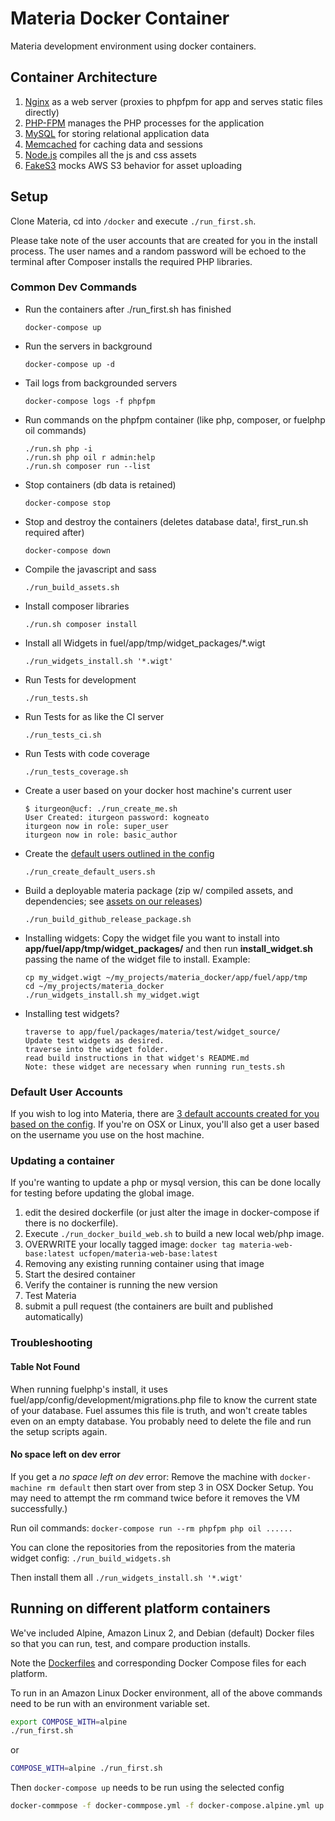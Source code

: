 # Materia Docker Container

Materia development environment using docker containers.

## Container Architecture

 1. [Nginx](https://www.nginx.com/) as a web server (proxies to phpfpm for app and serves static files directly)
 3. [PHP-FPM](https://php-fpm.org/) manages the PHP processes for the application
 4. [MySQL](https://www.mysql.com/) for storing relational application data
 5. [Memcached](https://memcached.org/) for caching data and sessions
 6. [Node.js](https://nodejs.org/en/) compiles all the js and css assets
 7. [FakeS3](https://github.com/jubos/fake-s3) mocks AWS S3 behavior for asset uploading

## Setup

Clone Materia, cd into `/docker` and execute `./run_first.sh`.

Please take note of the user accounts that are created for you in the install process.  The user names and a random password will be echoed to the terminal after Composer installs the required PHP libraries.

### Common Dev Commands

* Run the containers after ./run_first.sh has finished
	```
	docker-compose up
	```
* Run the servers in background
	```
	docker-compose up -d
	```
* Tail logs from backgrounded servers
	```
	docker-compose logs -f phpfpm
	```
* Run commands on the phpfpm container (like php, composer, or fuelphp oil commands)
	```
	./run.sh php -i 
	./run.sh php oil r admin:help
	./run.sh composer run --list
	```
* Stop containers (db data is retained)
	```
	docker-compose stop
	```
* Stop and destroy the containers (deletes database data!, first_run.sh required after)
	```
	docker-compose down
	```
* Compile the javascript and sass
	```
	./run_build_assets.sh
	```
* Install composer libraries
	```
	./run.sh composer install
	```
* Install all Widgets in fuel/app/tmp/widget_packages/*.wigt
	```
	./run_widgets_install.sh '*.wigt'
	```
* Run Tests for development
 	```
	./run_tests.sh
	```
* Run Tests for as like the CI server
 	```
	./run_tests_ci.sh
	```
* Run Tests with code coverage
 	```
	./run_tests_coverage.sh
	```
* Create a user based on your docker host machine's current user
 	```
	$ iturgeon@ucf: ./run_create_me.sh
	User Created: iturgeon password: kogneato
	iturgeon now in role: super_user
	iturgeon now in role: basic_author
	```
* Create the [default users outlined in the config](https://github.com/ucfopen/Materia/blob/master/fuel/app/config/materia.php#L56-L78)
	```
	./run_create_default_users.sh
	```
* Build a deployable materia package (zip w/ compiled assets, and dependencies; see [assets on our releases](https://github.com/ucfopen/Materia/releases))
	```
	./run_build_github_release_package.sh
	```
* Installing widgets: Copy the widget file you want to install into **app/fuel/app/tmp/widget\_packages/** and then run **install_widget.sh** passing the name of the widget file to install. Example:

    ```
    cp my_widget.wigt ~/my_projects/materia_docker/app/fuel/app/tmp
    cd ~/my_projects/materia_docker
    ./run_widgets_install.sh my_widget.wigt
    ```
* Installing test widgets?
    ```
    traverse to app/fuel/packages/materia/test/widget_source/
    Update test widgets as desired.
    traverse into the widget folder.
    read build instructions in that widget's README.md
    Note: these widget are necessary when running run_tests.sh
    ```
### Default User Accounts

If you wish to log into Materia, there are [3 default accounts created for you based on the config](https://github.com/ucfopen/Materia/blob/master/fuel/app/config/materia.php#L56-L78). If you're on OSX or Linux, you'll also get a user based on the username you use on the host machine.

### Updating a container

If you're wanting to update a php or mysql version, this can be done locally for testing before updating the global image.

1. edit the desired dockerfile (or just alter the image in docker-compose if there is no dockerfile).
2. Execute `./run_docker_build_web.sh` to build a new local web/php image.
3. OVERWRITE your locally tagged image: `docker tag materia-web-base:latest ucfopen/materia-web-base:latest`
4. Removing any existing running container using that image
5. Start the desired container
6. Verify the container is running the new version
7. Test Materia
8. submit a pull request (the containers are built and published automatically)

### Troubleshooting

#### Table Not Found

When running fuelphp's install, it uses fuel/app/config/development/migrations.php file to know the current state of your database. Fuel assumes this file is truth, and won't create tables even on an empty database. You probably need to delete the file and run the setup scripts again.

#### No space left on dev error

If you get a *no space left on dev* error: Remove the machine with `docker-machine rm default` then start over from step 3 in OSX Docker Setup. You may need to attempt the rm command twice before it removes the VM successfully.)

Run oil commands: `docker-compose run --rm phpfpm php oil ......`

You can clone the repositories from the repositories from the materia widget config:
`./run_build_widgets.sh`

Then install them all
`./run_widgets_install.sh '*.wigt'`

## Running on different platform containers

We've included Alpine, Amazon Linux 2, and Debian (default) Docker files so that you can run, test, and compare production installs.

Note the [Dockerfiles](https://github.com/ucfopen/Materia/tree/master/docker/dockerfiles) and corresponding Docker Compose files for each platform.

To run in an Amazon Linux Docker environment, all of the above commands need to be run with an environment variable set.  
```sh
export COMPOSE_WITH=alpine
./run_first.sh
```
or
```sh
COMPOSE_WITH=alpine ./run_first.sh

```
Then `docker-compose up` needs to be run using the selected config

```sh
docker-commpose -f docker-commpose.yml -f docker-compose.alpine.yml up

```
